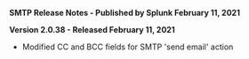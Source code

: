 **SMTP Release Notes - Published by Splunk February 11, 2021**


**Version 2.0.38 - Released February 11, 2021**

* Modified CC and BCC fields for SMTP 'send email' action
